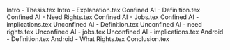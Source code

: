 Intro - Thesis.tex
Intro - Explanation.tex
Confined AI - Definition.tex
Confined AI - Need Rights.tex
Confined AI - Jobs.tex
Confined AI - implications.tex
Unconfined AI - Definition.tex
Unconfined AI - need rights.tex
Unconfined AI - jobs.tex
Unconfined AI - implications.tex
Android - Definition.tex
Android - What Rights.tex
Conclusion.tex